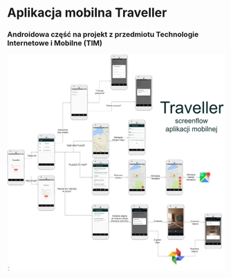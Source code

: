 # Aplikacja mobilna Traveller
### Androidowa część na projekt z przedmiotu Technologie Internetowe i Mobilne (TIM)
![Here should be app screenflow](https://github.com/damiantchon/traveller-app/blob/master/Dokumentacja%20projektu/Diagramy/Screenflow%20aplikacji%20mobilnej.png)
